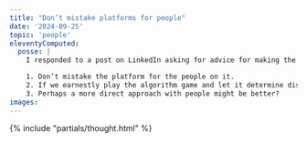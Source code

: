 ```yaml
---
title: "Don’t mistake platforms for people"
date: '2024-09-25'
topic: 'people'
eleventyComputed:
  posse: |
    I responded to a post on LinkedIn asking for advice for making the experience more endurable. While I was writing it a few of pennies dropped about social networks.

    1. Don’t mistake the platform for the people on it.
    2. If we earnestly play the algorithm game and let it determine discovery, we’ll always be short-changed.
    3. Perhaps a more direct approach with people might be better?
images:
---
```


{% include "partials/thought.html" %}